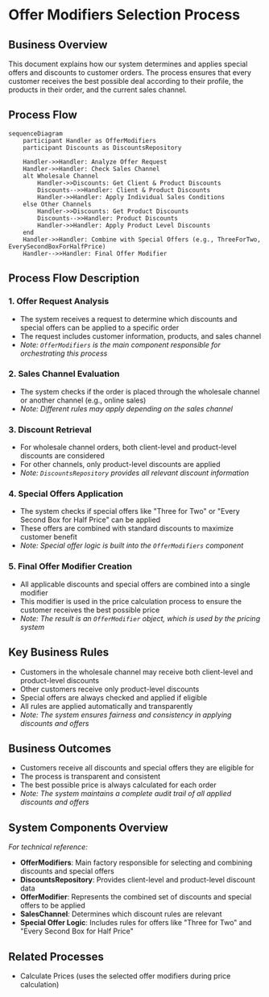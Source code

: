 # Offer Modifiers Selection Process

## Business Overview
This document explains how our system determines and applies special offers and discounts to customer orders. The process ensures that every customer receives the best possible deal according to their profile, the products in their order, and the current sales channel.

## Process Flow

```mermaid
sequenceDiagram
    participant Handler as OfferModifiers
    participant Discounts as DiscountsRepository

    Handler->>Handler: Analyze Offer Request
    Handler->>Handler: Check Sales Channel
    alt Wholesale Channel
        Handler->>Discounts: Get Client & Product Discounts
        Discounts-->>Handler: Client & Product Discounts
        Handler->>Handler: Apply Individual Sales Conditions
    else Other Channels
        Handler->>Discounts: Get Product Discounts
        Discounts-->>Handler: Product Discounts
        Handler->>Handler: Apply Product Level Discounts
    end
    Handler->>Handler: Combine with Special Offers (e.g., ThreeForTwo, EverySecondBoxForHalfPrice)
    Handler-->>Handler: Final Offer Modifier
```

## Process Flow Description

### 1. Offer Request Analysis
- The system receives a request to determine which discounts and special offers can be applied to a specific order
- The request includes customer information, products, and sales channel
- *Note: `OfferModifiers` is the main component responsible for orchestrating this process*

### 2. Sales Channel Evaluation
- The system checks if the order is placed through the wholesale channel or another channel (e.g., online sales)
- *Note: Different rules may apply depending on the sales channel*

### 3. Discount Retrieval
- For wholesale channel orders, both client-level and product-level discounts are considered
- For other channels, only product-level discounts are applied
- *Note: `DiscountsRepository` provides all relevant discount information*

### 4. Special Offers Application
- The system checks if special offers like "Three for Two" or "Every Second Box for Half Price" can be applied
- These offers are combined with standard discounts to maximize customer benefit
- *Note: Special offer logic is built into the `OfferModifiers` component*

### 5. Final Offer Modifier Creation
- All applicable discounts and special offers are combined into a single modifier
- This modifier is used in the price calculation process to ensure the customer receives the best possible price
- *Note: The result is an `OfferModifier` object, which is used by the pricing system*

## Key Business Rules
- Customers in the wholesale channel may receive both client-level and product-level discounts
- Other customers receive only product-level discounts
- Special offers are always checked and applied if eligible
- All rules are applied automatically and transparently
- *Note: The system ensures fairness and consistency in applying discounts and offers*

## Business Outcomes
- Customers receive all discounts and special offers they are eligible for
- The process is transparent and consistent
- The best possible price is always calculated for each order
- *Note: The system maintains a complete audit trail of all applied discounts and offers*

## System Components Overview
*For technical reference:*
- **OfferModifiers**: Main factory responsible for selecting and combining discounts and special offers
- **DiscountsRepository**: Provides client-level and product-level discount data
- **OfferModifier**: Represents the combined set of discounts and special offers to be applied
- **SalesChannel**: Determines which discount rules are relevant
- **Special Offer Logic**: Includes rules for offers like "Three for Two" and "Every Second Box for Half Price"

## Related Processes
- Calculate Prices (uses the selected offer modifiers during price calculation) 